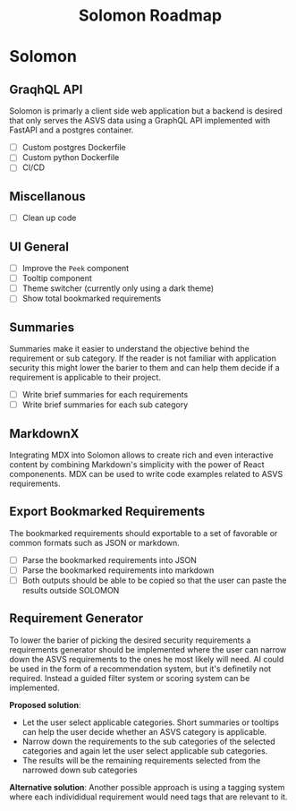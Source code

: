 <div align="center">

# Solomon Roadmap

</div>

# Solomon

## GraqhQL API
Solomon is primarly a client side web application but a backend is desired that only serves the ASVS data using a GraphQL API implemented with FastAPI and a postgres container.

- [ ] Custom postgres Dockerfile
- [ ] Custom python Dockerfile
- [ ] CI/CD

## Miscellanous

- [ ] Clean up code

## UI General

- [ ] Improve the `Peek` component 
- [ ] Tooltip component
- [ ] Theme switcher (currently only using a dark theme)
- [ ] Show total bookmarked requirements

## Summaries
Summaries make it easier to understand the objective behind the requirement or sub category. If the reader is not familiar with application security this might lower the barier to them and can help them decide if a requirement is applicable to their project.

- [ ] Write brief summaries for each requirements
- [ ] Write brief summaries for each sub category

## MarkdownX
Integrating MDX into Solomon allows to create rich and even interactive content by combining Markdown's simplicity with the power of React componenents. MDX can be used to write code examples related to ASVS requirements.

## Export Bookmarked Requirements
The bookmarked requirements should exportable to a set of favorable or common formats such as JSON or markdown.

- [ ] Parse the bookmarked requirements into JSON
- [ ] Parse the bookmarked requirements into markdown
- [ ] Both outputs should be able to be copied so that the user can paste the results outside SOLOMON

## Requirement Generator
To lower the barier of picking the desired security requirements a requirements generator should be implemented where the user can narrow down the ASVS requirements to the ones he most likely will need. AI could be used in the form of a recommendation system, but it's definetily not required. Instead a guided filter system or scoring system can be implemented.

**Proposed solution**:
- Let the user select applicable categories. Short summaries or tooltips can help the user decide whether an ASVS category is applicable.
- Narrow down the requirements to the sub categories of the selected categories and again let the user select applicable sub categories.
- The results will be the remaining requirements selected from the narrowed down sub categories

**Alternative solution**:
Another possible approach is using a tagging system where each individidual requirement would need tags that are relevant to it. 
